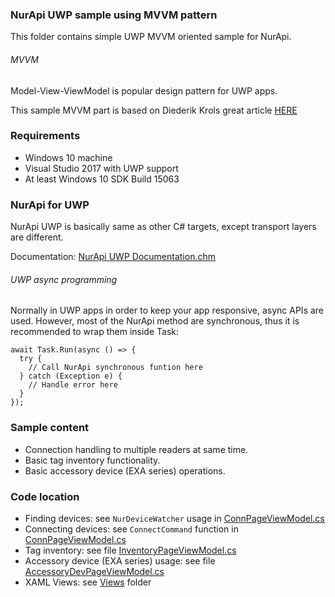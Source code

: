 ### NurApi UWP sample using MVVM pattern

This folder contains simple UWP MVVM oriented sample for NurApi.

###### MVVM
Model-View-ViewModel is popular design pattern for UWP apps.

This sample MVVM part is based on Diederik Krols great article [HERE](https://xamlbrewer.wordpress.com/2017/02/06/building-splitview-navigation-in-uwp/)

### Requirements
- Windows 10 machine
- Visual Studio 2017 with UWP support
- At least Windows 10 SDK Build 15063

### NurApi for UWP
NurApi UWP is basically same as other C# targets, except transport layers are different.

Documentation: [NurApi UWP Documentation.chm](https://github.com/NordicID/nur_sdk/blob/master/dotnet/docs/NurApi%20UWP%20Documentation.chm)

###### UWP async programming
Normally in UWP apps in order to keep your app responsive, async APIs are used.
However, most of the NurApi method are synchronous, thus it is recommended to wrap them inside Task:
```
await Task.Run(async () => {
  try {
    // Call NurApi synchronous funtion here
  } catch (Exception e) {
    // Handle error here
  }
});
```

### Sample content
- Connection handling to multiple readers at same time.
- Basic tag inventory functionality.
- Basic accessory device (EXA series) operations.

### Code location
- Finding devices: see `NurDeviceWatcher` usage in [ConnPageViewModel.cs](ViewModels/ConnPageViewModel.cs)
- Connecting devices: see `ConnectCommand` function in [ConnPageViewModel.cs](ViewModels/ConnPageViewModel.cs)
- Tag inventory: see file [InventoryPageViewModel.cs](ViewModels/InventoryPageViewModel.cs)
- Accessory device (EXA series) usage: see file [AccessoryDevPageViewModel.cs](ViewModels/AccessoryDevPageViewModel.cs)
- XAML Views: see [Views](Views) folder
